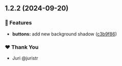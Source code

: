 ## 1.2.2 (2024-09-20)


### 🚀 Features

- **buttons:** add new background shadow ([c3b9f86](https://github.com/alihamoody/tuskydesign/commit/c3b9f86))

### ❤️  Thank You

- Juri @juristr